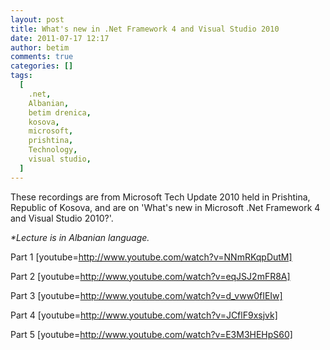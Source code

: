 ```yaml
---
layout: post
title: What's new in .Net Framework 4 and Visual Studio 2010
date: 2011-07-17 12:17
author: betim
comments: true
categories: []
tags:
  [
    .net,
    Albanian,
    betim drenica,
    kosova,
    microsoft,
    prishtina,
    Technology,
    visual studio,
  ]
---
```


These recordings are from Microsoft Tech Update 2010 held in Prishtina, Republic of Kosova, and are on 'What's new in Microsoft .Net Framework 4 and Visual Studio 2010?'.

<em>\*Lecture is in Albanian language.</em>

Part 1
[youtube=http://www.youtube.com/watch?v=NNmRKqpDutM]

Part 2
[youtube=http://www.youtube.com/watch?v=eqJSJ2mFR8A]

Part 3
[youtube=http://www.youtube.com/watch?v=d_vww0fIEIw]

Part 4
[youtube=http://www.youtube.com/watch?v=JCflF9xsjvk]

Part 5
[youtube=http://www.youtube.com/watch?v=E3M3HEHpS60]
